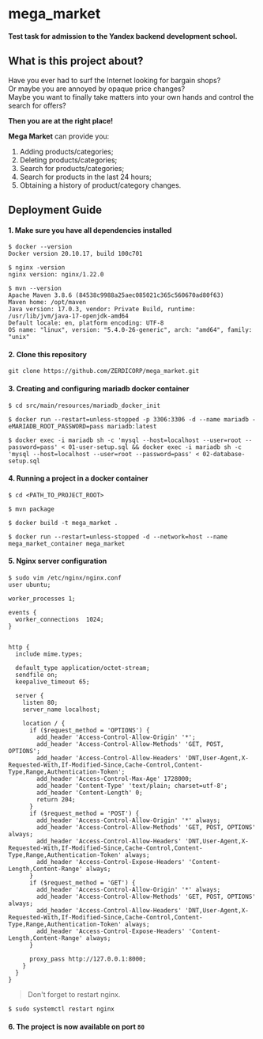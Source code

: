 # mega_market
#### Test task for admission to the Yandex backend development school.

## What is this project about?
Have you ever had to surf the Internet looking for bargain shops?  
Or maybe you are annoyed by opaque price changes?  
Maybe you want to finally take matters into your own hands and control the search for offers?  

**Then you are at the right place!**  

**Mega Market** can provide you:
1. Adding products/categories;
2. Deleting products/categories;
3. Search for products/categories;
4. Search for products in the last 24 hours;
5. Obtaining a history of product/category changes.

## Deployment Guide

#### 1. Make sure you have all dependencies installed
```
$ docker --version
Docker version 20.10.17, build 100c701
```
```
$ nginx -version
nginx version: nginx/1.22.0
```
```
$ mvn --version
Apache Maven 3.8.6 (84538c9988a25aec085021c365c560670ad80f63)
Maven home: /opt/maven
Java version: 17.0.3, vendor: Private Build, runtime: /usr/lib/jvm/java-17-openjdk-amd64
Default locale: en, platform encoding: UTF-8
OS name: "linux", version: "5.4.0-26-generic", arch: "amd64", family: "unix"
```

#### 2. Clone this repository
```
git clone https://github.com/ZERDICORP/mega_market.git
```

#### 3. Creating and configuring mariadb docker container
```
$ cd src/main/resources/mariadb_docker_init
```
```
$ docker run --restart=unless-stopped -p 3306:3306 -d --name mariadb -eMARIADB_ROOT_PASSWORD=pass mariadb:latest
```
```
$ docker exec -i mariadb sh -c 'mysql --host=localhost --user=root --password=pass' < 01-user-setup.sql && docker exec -i mariadb sh -c 'mysql --host=localhost --user=root --password=pass' < 02-database-setup.sql
```

#### 4. Running a project in a docker container
```
$ cd <PATH_TO_PROJECT_ROOT>
```
```
$ mvn package
```
```
$ docker build -t mega_market .
```
```
$ docker run --restart=unless-stopped -d --network=host --name mega_market_container mega_market
```

#### 5. Nginx server configuration
```
$ sudo vim /etc/nginx/nginx.conf
user ubuntu;
  
worker_processes 1;

events {
  worker_connections  1024;
}


http {
  include mime.types;
  
  default_type application/octet-stream;
  sendfile on;
  keepalive_timeout 65;
  
  server {
    listen 80;
    server_name localhost;
    
    location / {
      if ($request_method = 'OPTIONS') {
        add_header 'Access-Control-Allow-Origin' '*';
        add_header 'Access-Control-Allow-Methods' 'GET, POST, OPTIONS';
        add_header 'Access-Control-Allow-Headers' 'DNT,User-Agent,X-Requested-With,If-Modified-Since,Cache-Control,Content-Type,Range,Authentication-Token';
        add_header 'Access-Control-Max-Age' 1728000;
        add_header 'Content-Type' 'text/plain; charset=utf-8';
        add_header 'Content-Length' 0;
        return 204;
      }
      if ($request_method = 'POST') {
        add_header 'Access-Control-Allow-Origin' '*' always;
        add_header 'Access-Control-Allow-Methods' 'GET, POST, OPTIONS' always;
        add_header 'Access-Control-Allow-Headers' 'DNT,User-Agent,X-Requested-With,If-Modified-Since,Cache-Control,Content-Type,Range,Authentication-Token' always;
        add_header 'Access-Control-Expose-Headers' 'Content-Length,Content-Range' always;
      }
      if ($request_method = 'GET') {
        add_header 'Access-Control-Allow-Origin' '*' always;
        add_header 'Access-Control-Allow-Methods' 'GET, POST, OPTIONS' always;
        add_header 'Access-Control-Allow-Headers' 'DNT,User-Agent,X-Requested-With,If-Modified-Since,Cache-Control,Content-Type,Range,Authentication-Token' always;
        add_header 'Access-Control-Expose-Headers' 'Content-Length,Content-Range' always;
      }
      
      proxy_pass http://127.0.0.1:8000;
    }
  }
}
```
> Don't forget to restart nginx.
```
$ sudo systemctl restart nginx
```

#### 6. The project is now available on port `80`
